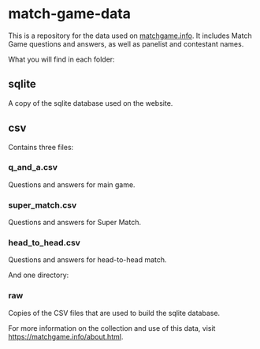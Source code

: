 # match-game-data

This is a repository for the data used on [matchgame.info](https://matchgame.info). It includes Match Game questions and answers, as well as panelist and contestant names.

What you will find in each folder:
## sqlite
A copy of the sqlite database used on the website.

## csv
Contains three files:
### q_and_a.csv
Questions and answers for main game.

### super_match.csv
Questions and answers for Super Match.

### head_to_head.csv
Questions and answers for head-to-head match.

And one directory:

### raw
Copies of the CSV files that are used to build the sqlite database.

For more information on the collection and use of this data, visit https://matchgame.info/about.html.
